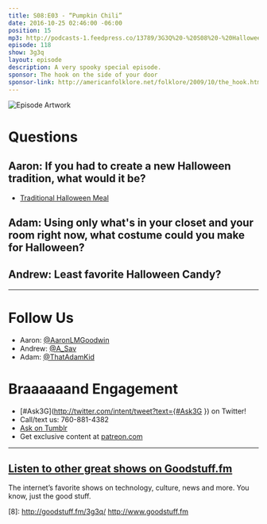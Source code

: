 ```yaml
---
title: S08:E03 - “Pumpkin Chili”
date: 2016-10-25 02:46:00 -06:00
position: 15
mp3: http://podcasts-1.feedpress.co/13789/3G3Q%20-%20S08%20-%20Halloween.mp3
episode: 118
show: 3g3q
layout: episode
description: A very spooky special episode.
sponsor: The hook on the side of your door
sponsor-link: http://americanfolklore.net/folklore/2009/10/the_hook.html
---
```


![Episode Artwork][1]

# Questions

## Aaron: If you had to create a new Halloween tradition, what would it be?

* [Traditional Halloween Meal][2]

## Adam: Using only what's in your closet and your room right now, what costume could you make for Halloween?

## Andrew: Least favorite Halloween Candy?

***

# Follow Us
* Aaron: [@AaronLMGoodwin](http://twitter.com/aaronlmgoodwin)
* Andrew: [@A_Sav](http://twitter.com/a_sav)
* Adam: [@ThatAdamKid](http://twitter.com/thatadamkid)

# Braaaaaand Engagement
* [#Ask3G](http://twitter.com/intent/tweet?text={#Ask3G }) on Twitter!
* Call/text us: 760-881-4382
* [Ask on Tumblr](http://3g3q.co/ask)
* Get exclusive content at [patreon.com](http://www.patreon.com/3g3q)

***

## [Listen to other great shows on Goodstuff.fm](http://goodstuff.fm/)
The internet’s favorite shows on technology, culture, news and more. You know, just the good stuff.

[1]: http://l.gdwn.co/ihSX.jpg
[2]: http://www.oliviascuisine.com/pumpkin-chili/
[3]: http://twitter.com/aaronlmgoodwin
[4]: http://twitter.com/a_sav
[5]: http://twitter.com/thatadamkid
[6]: http://3g3q.co/ask
[7]: http://www.patreon.com/3g3q
[8]: http://goodstuff.fm/3g3q/ http://www.goodstuff.fm
